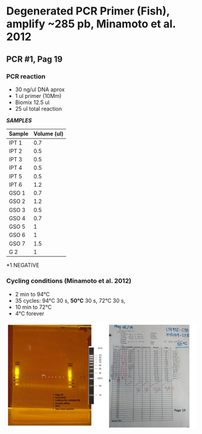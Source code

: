 Degenerated PCR Primer (Fish), amplify **~285 pb**, Minamoto et al. 2012
========================================================================

**PCR \#1, Pag 19**
-------------------

### **PCR reaction**

-   30 ng/ul DNA aprox
-   1 ul primer (10Mm)
-   Biomix 12.5 ul
-   25 ul total reaction

***SAMPLES***

<table>
<thead>
<tr class="header">
<th><strong>Sample</strong></th>
<th><strong>Volume (ul)</strong></th>
</tr>
</thead>
<tbody>
<tr class="odd">
<td>IPT 1</td>
<td>0.7</td>
</tr>
<tr class="even">
<td>IPT 2</td>
<td>0.5</td>
</tr>
<tr class="odd">
<td>IPT 3</td>
<td>0.5</td>
</tr>
<tr class="even">
<td>IPT 4</td>
<td>0.5</td>
</tr>
<tr class="odd">
<td>IPT 5</td>
<td>0.5</td>
</tr>
<tr class="even">
<td>IPT 6</td>
<td>1.2</td>
</tr>
<tr class="odd">
<td>GSO 1</td>
<td>0.7</td>
</tr>
<tr class="even">
<td>GSO 2</td>
<td>1.2</td>
</tr>
<tr class="odd">
<td>GSO 3</td>
<td>0.5</td>
</tr>
<tr class="even">
<td>GSO 4</td>
<td>0.7</td>
</tr>
<tr class="odd">
<td>GSO 5</td>
<td>1</td>
</tr>
<tr class="even">
<td>GSO 6</td>
<td>1</td>
</tr>
<tr class="odd">
<td>GSO 7</td>
<td>1.5</td>
</tr>
<tr class="even">
<td>G 2</td>
<td>1</td>
</tr>
</tbody>
</table>

\*1 NEGATIVE

### **Cycling conditions (Minamoto et al. 2012)**

-   2 min to 94°C
-   35 cycles: 94°C 30 s, **50°C** 30 s, 72°C 30 s,
-   10 min to 72°C
-   4°C forever

![PCR CYB May/15/2019](PCR%20CYB-May%2015%202019.png)
